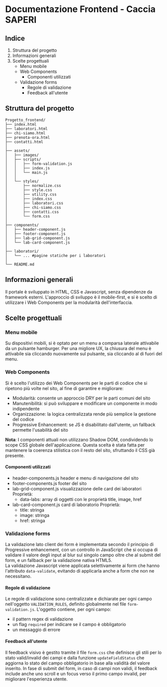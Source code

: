 # Documentazione Frontend - Caccia SAPERI

## Indice

1. Struttura del progetto
2. Informazioni generali
3. Scelte progettuali
    - Menu mobile
    - Web Components
      - Componenti utilizzati
    - Validazione forms
      - Regole di validazione
      - Feedback all'utente

## Struttura del progetto

```
Progetto_frontend/
├── index.html
├── laboratori.html
├── chi-siamo.html
├── prenota-ora.html 
├── contatti.html
│
├── assets/
│   ├── images/
│   ├── scripts/
│   │   ├── form-validation.js
│   │   ├── index.js
│   │   └── main.js
│   │
│   └── styles/
│       ├── normalize.css
│       ├── style.css
│       ├── utility.css       
│       ├── index.css
│       ├── laboratori.css
│       ├── chi-siamo.css
│       ├── contatti.css
│       └── form.css             
│
├── components/
│   ├── header-component.js
│   ├── footer-component.js
│   ├── lab-grid-component.js
│   └── lab-card-component.js
│
├── laboratori/
│   └── ... #pagine statiche per i laboratori
│
└── README.md  
```

## Informazioni generali

Il portale è sviluppato in HTML, CSS e Javascript, senza dipendenze da framework esterni. L'approccio di sviluppo è il mobile-first, e si è scelto di utilizzare i Web Components per la modularità dell'interfaccia.

## Scelte progettuali

### Menu mobile

Su dispositivi mobili, si è optato per un menu a comparsa laterale attivabile da un pulsante hamburger.
Per una migliore UX, la chiusura del menu è attivabile sia cliccando nuovamente sul pulsante, sia cliccando al di fuori del menu.

### Web Components

Si è scelto l'utilizzo dei Web Components per le parti di codice che si ripetono più volte nel sito, al fine di garantire e migliorare:

- Modularità: consente un approccio DRY per le parti comuni del sito
- Manutenibilità: si può sviluppare e modificare un componente in modo indipendente
- Organizzazione: la logica centralizzata rende più semplice la gestione del codice
- Progressive Enhancement: se JS è disabilitato dall'utente, un fallback permette l'usabilità del sito

**Nota**: I componenti attuali non utilizzano Shadow DOM, condividendo lo scope CSS globale dell'applicazione. Questa scelta è stata fatta per mantenere la coerenza stilistica con il resto del sito, sfruttando il CSS già presente.

#### Componenti utilizzati

- header-components.js
  header e menu di navigazione del sito
- footer-components.js
  footer del sito
- lab-grid-component.js
  visualizzazione delle card dei laboratori
  Proprietà:
  - data-labs: array di oggetti con le proprietà title, image, href
- lab-card-component.js
  card di laboratorio
  Proprietà:
  - title: stringa
  - image: stringa
  - href: stringa

### Validazione forms

La validazione lato client dei form è implementata secondo il principio di Progressive enhancement, con un controllo in JavaScript che si occupa di validare il valore degli input al blur sul singolo campo oltre che al submit del form, e un fallback per la validazione nativa HTML5.  
La validazione Javascript viene applicata selettivamente ai form che hanno l'attributo `data-validate`, evitando di applicarla anche a form che non ne necessitano.

#### Regole di validazione

Le regole di validazione sono centralizzate e dichiarate per ogni campo nell'oggetto `VALIDATION_RULES`, definito globalmente nel file `form-validation.js`. L'oggetto contiene, per ogni campo: 
- il pattern regex di validazione
- un flag `required` per indicare se il campo è obbligatorio
- un messaggio di errore

#### Feedback all'utente

Il feedback visivo è gestito tramite il file `form.css` che definisce gli stili per lo stato valid/invalid dei campi e dalla funzione `updateFieldStatus` che aggiorna lo stato del campo obbligatorio in base alla validità del valore inserito.
In fase di submit del form, in caso di campi non validi, il feedback include anche uno scroll e un focus verso il primo campo invalid, per migliorare l'esperienza utente.

